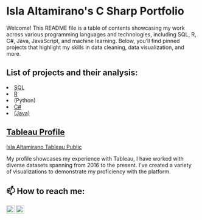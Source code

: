 <h1> Isla Altamirano's C Sharp Portfolio </h1>

Welcome! This README file is a table of contents showcasing my work across various programming languages and technologies, including SQL, R, C#, Java, JavaScript, and machine learning. Below, you'll find pinned projects that highlight my skills in data cleaning, data visualization, and more.

<h2> List of projects and their analysis: </h2>
<li> <a href="https://github.com/islajae/SQL.portfolio">SQL</a></li>
<li> <a href="https://github.com/islajae/R.portfolio">R</a></li>
<li> (Python)</li>
<li> <a href="https://github.com/islajae/C-.portfolio">C#</li>
<li> (Java)</li>

<h2> Tableau Profile </h2>
<a href="https://public.tableau.com/app/profile/isla.altamirano/vizzes">Isla Altamirano Tableau Public</a>

My profile showcases my experience with Tableau, I have worked with diverse datasets spanning from 2016 to the present. I’ve created a variety of visualizations to demonstrate my proficiency with the platform.

<h2> 📫 How to reach me:</h2>

[<img align="left" alt="Isla Altamirano | Email" width="22px" src="https://cdn.jsdelivr.net/npm/simple-icons@v3/icons/google.svg" />][email]
[<img align="left" alt="Isla Altamirano | LinkedIn" width="22px" src="https://cdn.jsdelivr.net/npm/simple-icons@v3/icons/linkedin.svg" />][linkedin]

[email]:  mailto:isla.altamirano94@gmail.com
[linkedin]: https://www.linkedin.com/in/isla-altamirano-04300b106/
